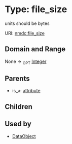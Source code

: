 
# Type: file_size


units should be bytes

URI: [nmdc:file_size](https://microbiomedata/meta/file_size)


## Domain and Range

None ->  <sub>OPT</sub> [Integer](types/Integer.md)

## Parents

 *  is_a: [attribute](attribute.md)

## Children


## Used by

 * [DataObject](DataObject.md)
